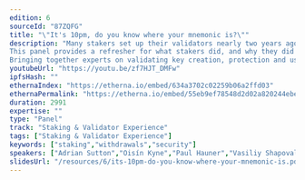 ```yaml
---
edition: 6
sourceId: "87ZQFG"
title: "\"It's 10pm, do you know where your mnemonic is?\""
description: "Many stakers set up their validators nearly two years ago, and will soon need to revisit them to obtain the rewards they have earned since.
This panel provides a refresher for what stakers did, and why they did it.  It discusses protecting mnemonics and keys, and what can be done if they are misplaced or compromised.
Bringing together experts on validating key creation, protection and use, this is a wide-ranging discussion that will be useful for all stakers and potential stakers."
youtubeUrl: "https://youtu.be/zf7HJT_DMFw"
ipfsHash: ""
ethernaIndex: "https://etherna.io/embed/634a3702c02259b06a2ffd03"
ethernaPermalink: "https://etherna.io/embed/55eb9ef78548d2d02a820244ebe1c479b63d11ac28a9fed7761e1197aed953e5"
duration: 2991
expertise: ""
type: "Panel"
track: "Staking & Validator Experience"
tags: ["Staking & Validator Experience"]
keywords: ["staking","withdrawals","security"]
speakers: ["Adrian Sutton","Oisín Kyne","Paul Hauner","Vasiliy Shapovalov"]
slidesUrl: "/resources/6/its-10pm-do-you-know-where-your-mnemonic-is.pdf"
---
```

